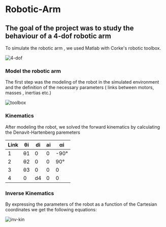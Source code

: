 # Robotic-Arm

## The goal of the project was to study the behaviour of a 4-dof robotic arm

To simulate the robotic arm , we used Matlab with Corke's robotic toolbox. 

![4-dof](https://github.com/SergiosKar/Robotic-Arm/blob/master/images/4dof.PNG)

### Model the robotic arm
The first step was the modeling of the robot in the simulated environment and the definition of 
the necessary parameters ( links between motors, masses , inertias etc.)

![toolbox](https://github.com/SergiosKar/Robotic-Arm/blob/master/images/robotic_toolbox.PNG)

### Kinematics

After modeling the robot, we solved the forward kinematics by calculating the Denavit-Hartenberg paremeters

Link| θi | di | ai | αi
----|----|----|----|---
1 |θ1| 0| 0| -90°
2 |θ2 |0| 0 |90°
3 |θ3 |0| 0| 0
4 |0| d4| 0| 0

### Inverse Kinematics

By expressing the parameters of the robot as a function of the Cartesian coordinates we get the following equations:

![inv-kin](https://github.com/SergiosKar/Robotic-Arm/blob/master/images/inverse-kin.PNG)

